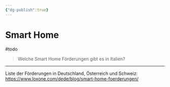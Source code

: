```yaml
---
{"dg-publish":true}
---
```


# Smart Home

#todo

> Welche Smart Home Förderungen gibt es in Italien?

---

Liste der Förderungen in Deutschland, Österreich und Schweiz:
https://www.loxone.com/dede/blog/smart-home-foerderungen/
